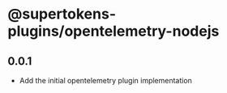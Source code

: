 # @supertokens-plugins/opentelemetry-nodejs

## 0.0.1

- Add the initial opentelemetry plugin implementation
